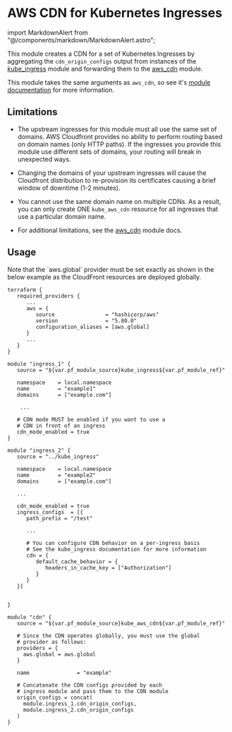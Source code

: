 # AWS CDN for Kubernetes Ingresses

import MarkdownAlert from "@/components/markdown/MarkdownAlert.astro";

This module creates a CDN for a set of Kubernetes Ingresses by aggregating the `cdn_origin_configs`
output from instances of the [kube_ingress](/docs/main/reference/infrastructure-modules/submodule/kubernetes/kube_ingress)
module and forwarding them to the [aws_cdn](/docs/main/reference/infrastructure-modules/submodule/aws/aws_cdn) module.

This module takes the same arguments as `aws_cdn`, so see it's [module documentation](/docs/main/reference/infrastructure-modules/submodule/aws/aws_cdn)
for more information.

## Limitations

* The upstream ingresses for this module must all use the same set of domains. AWS Cloudfront provides
   no ability to perform routing based on domain names (only HTTP paths). If the ingresses
   you provide this module use different sets of domains, your routing will break in unexpected ways.

* Changing the domains of your upstream ingresses will cause the Cloudfront distribution to re-provision its certificates
   causing a brief window of downtime (1-2 minutes).

* You cannot use the same domain name on multiple CDNs. As a result, you can only create ONE `kube_aws_cdn` resource
   for all ingresses that use a particular domain name.

* For additional limitations, see the [aws_cdn](/docs/main/reference/infrastructure-modules/submodule/aws/aws_cdn) module docs.

## Usage

<MarkdownAlert severity="warning">
   Note that the `aws.global` provider must be set exactly as shown in the below example as the CloudFront resources
   are deployed globally.
</MarkdownAlert>

```hcl
terraform {
   required_providers {
      ...
      aws = {
         source                = "hashicorp/aws"
         version               = "5.80.0"
         configuration_aliases = [aws.global]
      }
      ...
   }
}

module "ingress_1" {
   source = "${var.pf_module_source}kube_ingress${var.pf_module_ref}"

   namespace    = local.namespace
   name         = "example1"
   domains      = ["example.com"]
   
    ...
   
   # CDN mode MUST be enabled if you want to use a
   # CDN in front of an ingress
   cdn_mode_enabled = true 
}

module "ingress_2" {
   source = "../kube_ingress"

   namespace    = local.namespace
   name         = "example2"
   domains      = ["example.com"]

   ...
   
   cdn_mode_enabled = true
   ingress_configs  = [{
      path_prefix = "/test"
      
      ...
      
      # You can configure CDN behavior on a per-ingress basis
      # See the kube_ingress documentation for more information
      cdn = {
         default_cache_behavior = {
            headers_in_cache_key = ["Authorization"]
         }
      }
   }]


}

module "cdn" {
   source = "${var.pf_module_source}kube_aws_cdn${var.pf_module_ref}"
   
   # Since the CDN operates globally, you must use the global
   # provider as follows:
   providers = {
     aws.global = aws.global
   }

   name               = "example"
   
   # Concatenate the CDN configs provided by each
   # ingress module and pass them to the CDN module
   origin_configs = concat(
     module.ingress_1.cdn_origin_configs,
     module.ingress_2.cdn_origin_configs
   )
}
```






